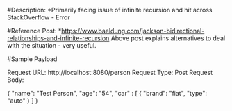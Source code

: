 #Description:
*Primarily facing issue of infinite recursion and hit across StackOverflow - Error

#Reference Post:
*https://www.baeldung.com/jackson-bidirectional-relationships-and-infinite-recursion
Above post explains alternatives to deal with the situation - very useful.

#Sample Payload

Request URL: http://localhost:8080/person
Request Type: Post
Request Body:

{
	"name": "Test Person",
	"age": "54",
	"car" :
	[
		{
			"brand": "fiat",
			"type": "auto"
		}
	]
}